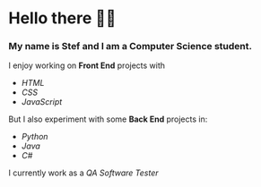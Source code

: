 # **Hello there 👋🏻**

### My name is Stef and I am a Computer Science student.

 I enjoy working on **Front End** projects with
- *HTML*
- *CSS*
- *JavaScript*
  
 But I also experiment with some **Back End** projects in:
- *Python*
- *Java*
- *C#*
  
 I currently work as a *QA Software Tester*
